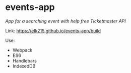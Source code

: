 # events-app

*App for a searching event with help free Ticketmaster API*

Link: https://elk215.github.io/events-app/build

Use:
- Webpack
- ES6
- Handlebars
- IndexedDB
